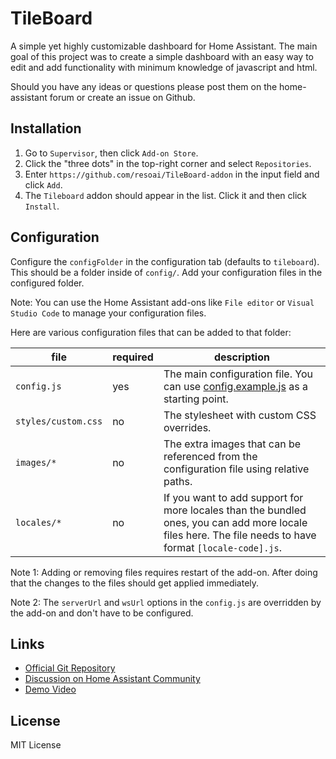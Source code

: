 # TileBoard

A simple yet highly customizable dashboard for Home Assistant. The main goal of this project was to create a simple dashboard with an easy way to edit and add functionality with minimum knowledge of javascript and html.

Should you have any ideas or questions please post them on the home-assistant forum or create an issue on Github.

## Installation

1. Go to `Supervisor`, then click `Add-on Store`.
2. Click the "three dots" in the top-right corner and select `Repositories`.
3. Enter `https://github.com/resoai/TileBoard-addon` in the input field and click `Add`.
4. The `Tileboard` addon should appear in the list. Click it and then click `Install`.

## Configuration

Configure the `configFolder` in the configuration tab (defaults to `tileboard`). This should be a folder inside of `config/`. Add your configuration files in the configured folder.

Note: You can use the Home Assistant add-ons like `File editor` or `Visual Studio Code` to manage your configuration files.

Here are various configuration files that can be added to that folder:

| file | required | description |
| ----- | ------- | ----------- |
| `config.js` | yes | The main configuration file. You can use [config.example.js](https://github.com/resoai/TileBoard/blob/master/config.example.js) as a starting point. |
| `styles/custom.css` | no | The stylesheet with custom CSS overrides. |
| `images/*` | no | The extra images that can be referenced from the configuration file using relative paths. |
| `locales/*` | no | If you want to add support for more locales than the bundled ones, you can add more locale files here. The file needs to have format `[locale-code].js`. |

Note 1: Adding or removing files requires restart of the add-on. After doing that the changes to the files should get applied immediately.

Note 2: The `serverUrl` and `wsUrl` options in the `config.js` are overridden by the add-on and don't have to be configured.

## Links

* [Official Git Repository](https://github.com/resoai/TileBoard)
* [Discussion on Home Assistant Community](https://community.home-assistant.io/t/new-dashboard-for-ha/57173)
* [Demo Video](https://youtu.be/L8JwzWNAPr8)

## License

MIT License
